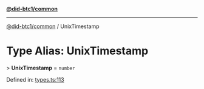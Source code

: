 [**@did-btc1/common**](../README.md)

***

[@did-btc1/common](../globals.md) / UnixTimestamp

# Type Alias: UnixTimestamp

&gt; **UnixTimestamp** = `number`

Defined in: [types.ts:113](https://github.com/dcdpr/did-btc1-js/blob/4ab6f9915d95beed9bc633644c9db1539395f512/packages/common/src/types.ts#L113)
